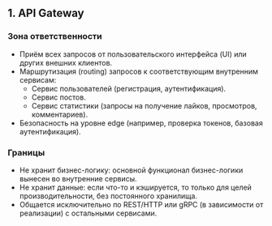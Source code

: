 ## 1. API Gateway

### Зона ответственности
- Приём всех запросов от пользовательского интерфейса (UI) или других внешних клиентов.
- Маршрутизация (routing) запросов к соответствующим внутренним сервисам:
  - Сервис пользователей (регистрация, аутентификация).
  - Сервис постов.
  - Сервис статистики (запросы на получение лайков, просмотров, комментариев).
- Безопасность на уровне edge (например, проверка токенов, базовая аутентификация).

### Границы
- Не хранит бизнес-логику: основной функционал бизнес-логики вынесен во внутренние сервисы.
- Не хранит данные: если что-то и кэшируется, то только для целей производительности, без постоянного хранилища.
- Общается исключительно по REST/HTTP или gRPC (в зависимости от реализации) с остальными сервисами.

